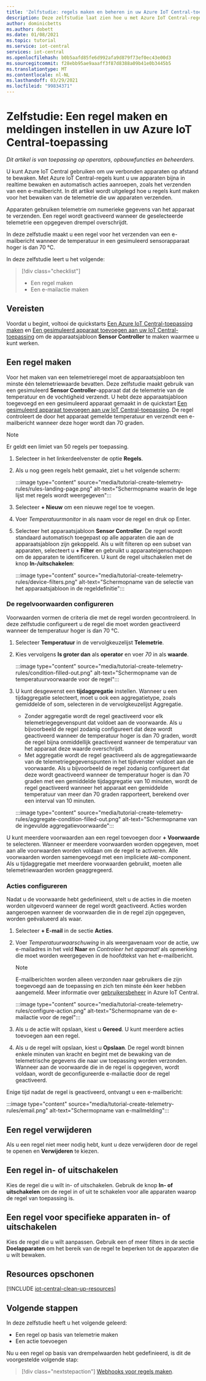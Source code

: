 ```yaml
---
title: 'Zelfstudie: regels maken en beheren in uw Azure IoT Central-toepassing'
description: Deze zelfstudie laat zien hoe u met Azure IoT Central-regels uw apparaten bijna in realtime kunt bewaken en automatisch acties kunt aanroepen, zoals het verzenden van een e-mailbericht wanneer de regel wordt geactiveerd.
author: dominicbetts
ms.author: dobett
ms.date: 01/08/2021
ms.topic: tutorial
ms.service: iot-central
services: iot-central
ms.openlocfilehash: b0b5aafd85fe6d992afa9d879f73ef0ec43e00d3
ms.sourcegitcommit: f28ebb95ae9aaaff3f87d8388a09b41e0b3445b5
ms.translationtype: MT
ms.contentlocale: nl-NL
ms.lasthandoff: 03/29/2021
ms.locfileid: "99834371"
---
```

# <a name="tutorial-create-a-rule-and-set-up-notifications-in-your-azure-iot-central-application"></a>Zelfstudie: Een regel maken en meldingen instellen in uw Azure IoT Central-toepassing

*Dit artikel is van toepassing op operators, opbouwfuncties en beheerders.*

U kunt Azure IoT Central gebruiken om uw verbonden apparaten op afstand te bewaken. Met Azure IoT Central-regels kunt u uw apparaten bijna in realtime bewaken en automatisch acties aanroepen, zoals het verzenden van een e-mailbericht. In dit artikel wordt uitgelegd hoe u regels kunt maken voor het bewaken van de telemetrie die uw apparaten verzenden.

Apparaten gebruiken telemetrie om numerieke gegevens van het apparaat te verzenden. Een regel wordt geactiveerd wanneer de geselecteerde telemetrie een opgegeven drempel overschrijdt.

In deze zelfstudie maakt u een regel voor het verzenden van een e-mailbericht wanneer de temperatuur in een gesimuleerd sensorapparaat hoger is dan 70 &deg;C.

In deze zelfstudie leert u het volgende:

> [!div class="checklist"]
>
> * Een regel maken
> * Een e-mailactie maken

## <a name="prerequisites"></a>Vereisten

Voordat u begint, voltooi de quickstarts [Een Azure IoT Central-toepassing maken](./quick-deploy-iot-central.md) en [Een gesimuleerd apparaat toevoegen aan uw IoT Central-toepassing](./quick-create-simulated-device.md) om de apparaatsjabloon **Sensor Controller** te maken waarmee u kunt werken.

## <a name="create-a-rule"></a>Een regel maken

Voor het maken van een telemetrieregel moet de apparaatsjabloon ten minste één telemetriewaarde bevatten. Deze zelfstudie maakt gebruik van een gesimuleerd **Sensor Controller**-apparaat dat de telemetrie van de temperatuur en de vochtigheid verzendt. U hebt deze apparaatsjabloon toegevoegd en een gesimuleerd apparaat gemaakt in de quickstart [Een gesimuleerd apparaat toevoegen aan uw IoT Central-toepassing](./quick-create-simulated-device.md). De regel controleert de door het apparaat gemelde temperatuur en verzendt een e-mailbericht wanneer deze hoger wordt dan 70 graden.

> [!NOTE]
> Er geldt een limiet van 50 regels per toepassing.

1. Selecteer in het linkerdeelvenster de optie **Regels**.

1. Als u nog geen regels hebt gemaakt, ziet u het volgende scherm:

    :::image type="content" source="media/tutorial-create-telemetry-rules/rules-landing-page.png" alt-text="Schermopname waarin de lege lijst met regels wordt weergegeven":::

1. Selecteer **+ Nieuw** om een nieuwe regel toe te voegen.

1. Voer _Temperatuurmonitor_ in als naam voor de regel en druk op Enter.

1. Selecteer het apparaatsjabloon **Sensor Controller**. De regel wordt standaard automatisch toegepast op alle apparaten die aan de apparaatsjabloon zijn gekoppeld. Als u wilt filteren op een subset van apparaten, selecteert u **+ Filter** en gebruikt u apparaateigenschappen om de apparaten te identificeren. U kunt de regel uitschakelen met de knop **In-/uitschakelen**:

    :::image type="content" source="media/tutorial-create-telemetry-rules/device-filters.png" alt-text="Schermopname van de selectie van het apparaatsjabloon in de regeldefinitie":::

### <a name="configure-the-rule-conditions"></a>De regelvoorwaarden configureren

Voorwaarden vormen de criteria die met de regel worden gecontroleerd. In deze zelfstudie configureert u de regel die moet worden geactiveerd wanneer de temperatuur hoger is dan 70 &deg;C.

1. Selecteer **Temperatuur** in de vervolgkeuzelijst **Telemetrie**.

1. Kies vervolgens **Is groter dan** als **operator** en voer _70_ in als **waarde**.

    :::image type="content" source="media/tutorial-create-telemetry-rules/condition-filled-out.png" alt-text="Schermopname van de temperatuurvoorwaarde voor de regel":::

1. U kunt desgewenst een **tijdaggregatie** instellen. Wanneer u een tijdaggregatie selecteert, moet u ook een aggregatietype, zoals gemiddelde of som, selecteren in de vervolgkeuzelijst Aggregatie.

    * Zonder aggregatie wordt de regel geactiveerd voor elk telemetriegegevenspunt dat voldoet aan de voorwaarde. Als u bijvoorbeeld de regel zodanig configureert dat deze wordt geactiveerd wanneer de temperatuur hoger is dan 70 graden, wordt de regel bijna onmiddellijk geactiveerd wanneer de temperatuur van het apparaat deze waarde overschrijdt.
    * Met aggregatie wordt de regel geactiveerd als de aggregatiewaarde van de telemetriegegevenspunten in het tijdvenster voldoet aan de voorwaarde. Als u bijvoorbeeld de regel zodanig configureert dat deze wordt geactiveerd wanneer de temperatuur hoger is dan 70 graden met een gemiddelde tijdaggregatie van 10 minuten, wordt de regel geactiveerd wanneer het apparaat een gemiddelde temperatuur van meer dan 70 graden rapporteert, berekend over een interval van 10 minuten.

    :::image type="content" source="media/tutorial-create-telemetry-rules/aggregate-condition-filled-out.png" alt-text="Schermopname van de ingevulde aggregatievoorwaarde":::

U kunt meerdere voorwaarden aan een regel toevoegen door **+ Voorwaarde** te selecteren. Wanneer er meerdere voorwaarden worden opgegeven, moet aan alle voorwaarden worden voldaan om de regel te activeren. Alle voorwaarden worden samengevoegd met een impliciete `AND`-component. Als u tijdaggregatie met meerdere voorwaarden gebruikt, moeten alle telemetriewaarden worden geaggregeerd.

### <a name="configure-actions"></a>Acties configureren

Nadat u de voorwaarde hebt gedefinieerd, stelt u de acties in die moeten worden uitgevoerd wanneer de regel wordt geactiveerd. Acties worden aangeroepen wanneer de voorwaarden die in de regel zijn opgegeven, worden geëvalueerd als waar.

1. Selecteer **+ E-mail** in de sectie **Acties**.

1. Voer _Temperatuurwaarschuwing_ in als weergavenaam voor de actie, uw e-mailadres in het veld **Naar** en _Controleer het apparaat!_ als opmerking die moet worden weergegeven in de hoofdtekst van het e-mailbericht.

    > [!NOTE]
    > E-mailberichten worden alleen verzonden naar gebruikers die zijn toegevoegd aan de toepassing en zich ten minste één keer hebben aangemeld. Meer informatie over [gebruikersbeheer](howto-administer.md) in Azure IoT Central.

    :::image type="content" source="media/tutorial-create-telemetry-rules/configure-action.png" alt-text="Schermopname van de e-mailactie voor de regel":::

1. Als u de actie wilt opslaan, kiest u **Gereed**. U kunt meerdere acties toevoegen aan een regel.

1. Als u de regel wilt opslaan, kiest u **Opslaan**. De regel wordt binnen enkele minuten van kracht en begint met de bewaking van de telemetrische gegevens die naar uw toepassing worden verzonden. Wanneer aan de voorwaarde die in de regel is opgegeven, wordt voldaan, wordt de geconfigureerde e-mailactie door de regel geactiveerd.

Enige tijd nadat de regel is geactiveerd, ontvangt u een e-mailbericht:

:::image type="content" source="media/tutorial-create-telemetry-rules/email.png" alt-text="Schermopname van e-mailmelding":::

## <a name="delete-a-rule"></a>Een regel verwijderen

Als u een regel niet meer nodig hebt, kunt u deze verwijderen door de regel te openen en **Verwijderen** te kiezen.

## <a name="enable-or-disable-a-rule"></a>Een regel in- of uitschakelen

Kies de regel die u wilt in- of uitschakelen. Gebruik de knop **In- of uitschakelen** om de regel in of uit te schakelen voor alle apparaten waarop de regel van toepassing is.

## <a name="enable-or-disable-a-rule-for-specific-devices"></a>Een regel voor specifieke apparaten in- of uitschakelen

Kies de regel die u wilt aanpassen. Gebruik een of meer filters in de sectie **Doelapparaten** om het bereik van de regel te beperken tot de apparaten die u wilt bewaken.

## <a name="clean-up-resources"></a>Resources opschonen

[!INCLUDE [iot-central-clean-up-resources](../../../includes/iot-central-clean-up-resources.md)]

## <a name="next-steps"></a>Volgende stappen

In deze zelfstudie heeft u het volgende geleerd:

* Een regel op basis van telemetrie maken
* Een actie toevoegen

Nu u een regel op basis van drempelwaarden hebt gedefinieerd, is dit de voorgestelde volgende stap:

> [!div class="nextstepaction"]
> [Webhooks voor regels maken](./howto-create-webhooks.md).
